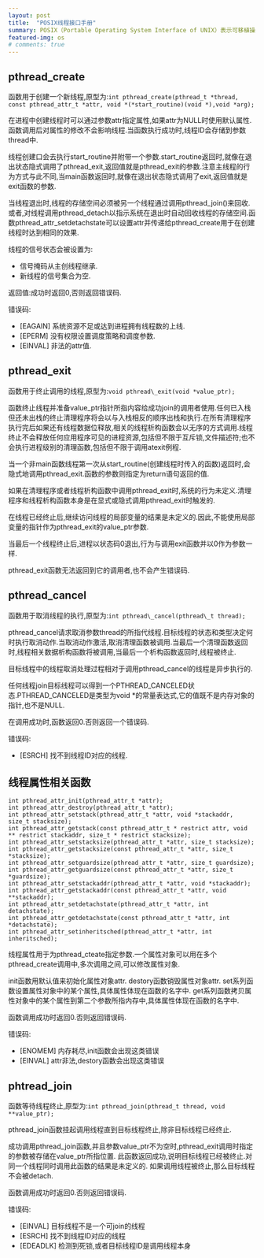 ```yaml
---
layout: post
title:  "POSIX线程接口手册"
summary: POSIX（Portable Operating System Interface of UNIX）表示可移植操作系统接口，POSIX标准定义了操作系统应该为应用程序提供的接口标准，是IEEE为要在各种UNIX操作系统上运行的软件而定义的一系列API标准的总称，线程接口是标准的一部分。
featured-img: os
# comments: true
---
```

## pthread_create ##

  函数用于创建一个新线程,原型为:`int pthread_create(pthread_t *thread, const pthread_attr_t *attr, void *(*start_routine)(void *),void *arg);`
  
  在进程中创建线程时可以通过参数attr指定属性,如果attr为NULL时使用默认属性.函数调用后对属性的修改不会影响线程.当函数执行成功时,线程ID会存储到参数thread中.
  
  线程创建口会去执行start\_routine并附带一个参数.start\_routine返回时,就像在退出状态隐式调用了pthread\_exit,返回值就是pthread\_exit的参数.注意主线程的行为方式与此不同,当main函数返回时,就像在退出状态隐式调用了exit,返回值就是exit函数的参数.
  
  当线程退出时,线程的存储空间必须被另一个线程通过调用pthread\_join()来回收.或者,对线程调用pthread\_detach以指示系统在退出时自动回收线程的存储空间.函数pthread\_attr\_setdetachstate可以设置attr并传递给pthread\_create用于在创建线程时达到相同的效果.
  
  线程的信号状态会被设置为:
  
  * 信号掩码从主创线程继承.
  * 新线程的信号集合为空.
  
  返回值:成功时返回0,否则返回错误码.
  
  错误码:
  * [EAGAIN] 系统资源不足或达到进程拥有线程数的上线.
  * [EPERM]  没有权限设置调度策略和调度参数.
  * [EINVAL] 非法的attr值.

## pthread_exit ##

函数用于终止调用的线程,原型为:`void pthread\_exit(void *value_ptr);`

函数终止线程并准备value\_ptr指针所指内容给成功join的调用者使用.任何已入栈但还未出栈的终止清理程序将会以与入栈相反的顺序出栈和执行.在所有清理程序执行完后如果还有线程数据位释放,相关的线程析构函数会以无序的方式调用.线程终止不会释放任何应用程序可见的进程资源,包括但不限于互斥锁,文件描述符;也不会执行进程级别的清理函数,包括但不限于调用atexit例程.

当一个非main函数线程第一次从start\_routine(创建线程时传入的函数)返回时,会隐式地调用pthread_exit.函数的参数则指定为return语句返回的值.

如果在清理程序或者线程析构函数中调用pthread\_exit时,系统的行为未定义.清理程序和线程析构函数本身是在显式或隐式调用pthread\_exit时触发的.

在线程已经终止后,继续访问线程的局部变量的结果是未定义的.因此,不能使用局部变量的指针作为pthread\_exit的value\_ptr参数.

当最后一个线程终止后,进程以状态码0退出,行为与调用exit函数并以0作为参数一样.

pthread_exit函数无法返回到它的调用者,也不会产生错误码.

## pthread_cancel ##

函数用于取消线程的执行,原型为:`int pthread\_cancel(pthread\_t thread);`

pthread\_cancel请求取消参数thread的所指代线程.目标线程的状态和类型决定何时执行取消动作.当取消动作激活,取消清理函数被调用.当最后一个清理函数返回时,线程相关数据析构函数将被调用,当最后一个析构函数返回时,线程被终止.

目标线程中的线程取消处理过程相对于调用pthread\_cancel的线程是异步执行的.

任何线程join目标线程可以得到一个PTHREAD\_CANCELED状态.PTHREAD\_CANCELED是类型为void *的常量表达式,它的值既不是内存对象的指针,也不是NULL.

在调用成功时,函数返回0.否则返回一个错误码.

错误码:
  * [ESRCH] 找不到线程ID对应的线程.
  
## 线程属性相关函数 ##
```
int pthread_attr_init(pthread_attr_t *attr);
int pthread_attr_destroy(pthread_attr_t *attr);
int pthread_attr_setstack(pthread_attr_t *attr, void *stackaddr, size_t stacksize);
int pthread_attr_getstack(const pthread_attr_t * restrict attr, void ** restrict stackaddr, size_t * restrict stacksize);
int pthread_attr_setstacksize(pthread_attr_t *attr, size_t stacksize);
int pthread_attr_getstacksize(const pthread_attr_t *attr, size_t *stacksize);
int pthread_attr_setguardsize(pthread_attr_t *attr, size_t guardsize);
int pthread_attr_getguardsize(const pthread_attr_t *attr, size_t *guardsize);
int pthread_attr_setstackaddr(pthread_attr_t *attr, void *stackaddr);
int pthread_attr_getstackaddr(const pthread_attr_t *attr, void **stackaddr);
int pthread_attr_setdetachstate(pthread_attr_t *attr, int detachstate);
int pthread_attr_getdetachstate(const pthread_attr_t *attr, int *detachstate);
int pthread_attr_setinheritsched(pthread_attr_t *attr, int inheritsched);
```

线程属性用于为pthread\_cteate指定参数.一个属性对象可以用在多个pthread\_create调用中,多次调用之间,可以修改属性对象.

init函数用默认值来初始化属性对象attr.
destory函数销毁属性对象attr.
set系列函数设置属性对象中的某个属性,具体属性体现在函数的名字中.
get系列函数拷贝属性对象中的某个属性到第二个参数所指内存中,具体属性体现在函数的名字中.

函数调用成功时返回0.否则返回错误码.

错误码:
  * [ENOMEM] 内存耗尽,init函数会出现这类错误
  * [EINVAL] attr非法,destory函数会出现这类错误

## phtread_join ##

函数等待线程终止,原型为:`int pthread_join(pthread_t thread, void **value_ptr);`

pthread\_join函数挂起调用线程直到目标线程终止,除非目标线程已经终止.

成功调用pthread\_join函数,并且参数value\_ptr不为空时,pthread\_exit调用时指定的参数被存储在value\_ptr所指位置. 此函数返回成功,说明目标线程已经被终止.对同一个线程同时调用此函数的结果是未定义的. 如果调用线程被终止,那么目标线程不会被detach.

函数调用成功时返回0.否则返回错误码.

错误码:
  * [EINVAL] 目标线程不是一个可join的线程
  * [ESRCH] 找不到线程ID对应的线程
  * [EDEADLK] 检测到死锁,或者目标线程ID是调用线程本身
